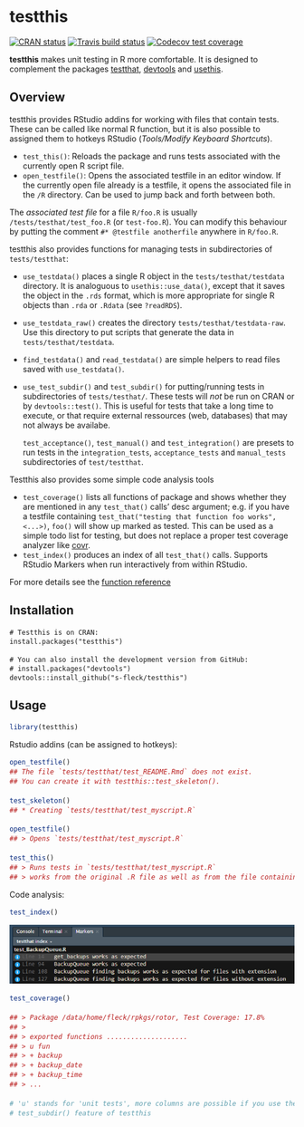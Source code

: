 
# testthis

<!-- badges: start -->

[![CRAN
status](http://www.r-pkg.org/badges/version/testthis)](https://cran.r-project.org/package=testthis)
[![Travis build
status](https://travis-ci.org/s-fleck/testthis.svg?branch=master)](https://travis-ci.org/s-fleck/testthis)
[![Codecov test
coverage](https://codecov.io/gh/s-fleck/testthis/branch/master/graph/badge.svg)](https://codecov.io/gh/s-fleck/testthis?branch=master)
<!-- badges: end -->

**testthis** makes unit testing in R more comfortable. It is designed to
complement the packages [testthat](https://github.com/r-lib/testthat),
[devtools](https://github.com/r-lib/devtools) and
[usethis](https://github.com/r-lib/usethis).

## Overview

testthis provides RStudio addins for working with files that contain
tests. These can be called like normal R function, but it is also
possible to assigned them to hotkeys RStudio (*Tools/Modify Keyboard
Shortcuts*).

  - `test_this()`: Reloads the package and runs tests associated with
    the currently open R script file.
  - `open_testfile()`: Opens the associated testfile in an editor
    window. If the currently open file already is a testfile, it opens
    the associated file in the `/R` directory. Can be used to jump back
    and forth between both.

The *associated test file* for a file `R/foo.R` is usually
`/tests/testhat/test_foo.R` (or `test-foo.R`). You can modify this
behaviour by putting the comment `#* @testfile anotherfile` anywhere in
`R/foo.R`.

testthis also provides functions for managing tests in subdirectories of
`tests/testthat`:

  - `use_testdata()` places a single R object in the
    `tests/testhat/testdata` directory. It is analoguous to
    `usethis::use_data()`, except that it saves the object in the `.rds`
    format, which is more appropriate for single R objects than `.rda`
    or `.Rdata` (see `?readRDS`).

  - `use_testdata_raw()` creates the directory
    `tests/testhat/testdata-raw`. Use this directory to put scripts that
    generate the data in `tests/testhat/testdata`.

  - `find_testdata()` and `read_testdata()` are simple helpers to read
    files saved with `use_testdata()`.

  - `use_test_subdir()` and `test_subdir()` for putting/running tests in
    subdirectories of `tests/testhat/`. These tests will *not* be run on
    CRAN or by `devtools::test()`. This is useful for tests that take a
    long time to execute, or that require external ressources (web,
    databases) that may not always be availabe.
    
    `test_acceptance()`, `test_manual()` and `test_integration()` are
    presets to run tests in the `integration_tests`, `acceptance_tests`
    and `manual_tests` subdirectories of `test/testthat`.

Testthis also provides some simple code analysis tools

  - `test_coverage()` lists all functions of package and shows whether
    they are mentioned in any `test_that()` calls’ desc argument;
    e.g. if you have a testfile containing `test_that("testing that
    function foo works", <...>)`, `foo()` will show up marked as tested.
    This can be used as a simple todo list for testing, but does not
    replace a proper test coverage analyzer like
    [covr](https://github.com/r-lib/covr).
  - `test_index()` produces an index of all `test_that()` calls.
    Supports RStudio Markers when run interactively from within RStudio.

For more details see the [function
reference](https://s-fleck.github.io/testthis/reference/index.html)

## Installation

    # Testthis is on CRAN:
    install.packages("testthis")
    
    # You can also install the development version from GitHub:
    # install.packages("devtools")
    devtools::install_github("s-fleck/testthis")

## Usage

``` r
library(testthis)
```

Rstudio addins (can be assigned to hotkeys):

``` r
open_testfile()
## The file `tests/testthat/test_README.Rmd` does not exist. 
## You can create it with testthis::test_skeleton().

test_skeleton()
## * Creating `tests/testthat/test_myscript.R`

open_testfile()
## > Opens `tests/testthat/test_myscript.R`

test_this() 
## > Runs tests in `tests/testthat/test_myscript.R`
## > works from the original .R file as well as from the file containing the tests
```

Code analysis:

``` r
test_index()
```

![test-index](inst/img/test-index.png)

``` r
test_coverage()

## > Package /data/home/fleck/rpkgs/rotor, Test Coverage: 17.8%
## >
## > exported functions .................... 
## > u fun          
## > + backup       
## > + backup_date  
## > + backup_time  
## > ...

# 'u' stands for 'unit tests', more columns are possible if you use the 
# test_subdir() feature of testthis
```
